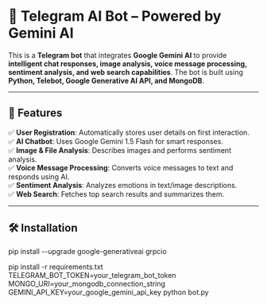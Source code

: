 # 🚀 Telegram AI Bot – Powered by Gemini AI  

This is a **Telegram bot** that integrates **Google Gemini AI** to provide **intelligent chat responses, image analysis, voice message processing, sentiment analysis, and web search capabilities**. The bot is built using **Python, Telebot, Google Generative AI API, and MongoDB**.

---

## 📌 Features  

✅ **User Registration**: Automatically stores user details on first interaction.  
✅ **AI Chatbot**: Uses Google Gemini 1.5 Flash for smart responses.  
✅ **Image & File Analysis**: Describes images and performs sentiment analysis.  
✅ **Voice Message Processing**: Converts voice messages to text and responds using AI.  
✅ **Sentiment Analysis**: Analyzes emotions in text/image descriptions.  
✅ **Web Search**: Fetches top search results and summarizes them.  

---

## 🛠️ Installation  

pip install --upgrade google-generativeai grpcio

pip install -r requirements.txt
TELEGRAM_BOT_TOKEN=your_telegram_bot_token
MONGO_URI=your_mongodb_connection_string
GEMINI_API_KEY=your_google_gemini_api_key
python bot.py

